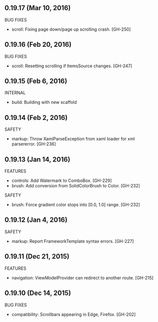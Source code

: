## 0.19.17 (Mar 10, 2016)

BUG FIXES

  * scroll: Fixing page down/page up scrolling crash. [GH-250]

## 0.19.16 (Feb 20, 2016)

BUG FIXES

  * scroll: Resetting scrolling if ItemsSource changes. [GH-247]

## 0.19.15 (Feb 6, 2016)

INTERNAL

  * build: Building with new scaffold

## 0.19.14 (Feb 2, 2016)

SAFETY

  * markup: Throw XamlParseException from xaml loader for xml parsererror. [GH-236]

## 0.19.13 (Jan 14, 2016)

FEATURES

  * controls: Add Watermark to ComboBox. [GH-229]
  * brush: Add conversion from SolidColorBrush to Color. [GH-232] 

SAFETY
  
  * brush: Force gradient color stops into [0.0, 1.0] range. [GH-232]

## 0.19.12 (Jan 4, 2016)

SAFETY

  * markup: Report FrameworkTemplate syntax errors. [GH-227]

## 0.19.11 (Dec 21, 2015)

FEATURES

  * navigation: ViewModelProvider can redirect to another route. [GH-215]

## 0.19.10 (Dec 14, 2015)

BUG FIXES

  * compatibility: Scrollbars appearing in Edge, Firefox. [GH-202]
